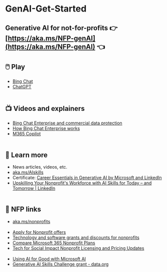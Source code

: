 # GenAI-Get-Started

## Generative AI for not-for-profits 👉 [https://aka.ms/NFP-genAI](https://aka.ms/NFP-genAI) 👈

## 🖱️ Play
  - [Bing Chat](https://www.bing.com/new)
  - [ChatGPT](https://chat.openai.com/)
<br></br>

## 📺 Videos and explainers
  - [Bing Chat Enterprise and commercial data protection](https://microsoft.com/bing/chat/enterprise)
  - [How Bing Chat Enterprise works](https://www.youtube.com/watch?v=XPxM2hQIAf8)
  - [M365 Copilot](https://www.youtube.com/playlist?list=PLXPr7gfUMmKxDKxah3zpG4NhhDj-2lAvc)
<br></br>

## 📖 Learn more
  - News articles, videos, etc.
  - [aka.ms/AIskills](https://aka.ms/AIskills)
  - Certificate: [Career Essentials in Generative AI by Microsoft and LinkedIn](https://www.linkedin.com/learning/paths/career-essentials-in-generative-ai-by-microsoft-and-linkedin)
  - [Upskilling Your Nonprofit's Workforce with AI Skills for Today – and Tomorrow | LinkedIn](https://www.linkedin.com/pulse/upskilling-your-nonprofits-workforce-ai-skills-today/)
<br></br>

## 🔗 NFP links
  - [aka.ms/nonprofits](https://aka.ms/nonprofits)
<br></br>
  - [Apply for Nonprofit offers](https://nonprofit.microsoft.com/en-us/getting-started)
  - [Technology and software grants and discounts for nonprofits](https://www.microsoft.com/en-us/nonprofits/offers-for-nonprofits)
  - [Compare Microsoft 365 Nonprofit Plans](https://www.microsoft.com/en-nz/microsoft-365/enterprise/nonprofit-plans-and-pricing)
  - [Tech for Social Impact Nonprofit Licensing and Pricing Updates](https://partner.microsoft.com/en-nz/asset/collection/tech-for-social-impact-nonprofit-licensing-and-pricing-updates#/)
<br></br>
  - [Using AI for Good with Microsoft AI](https://www.microsoft.com/en-us/ai/ai-for-good)
  - [Generative AI Skills Challenge grant - data.org](https://data.org/initiatives/ai-challenge/)

